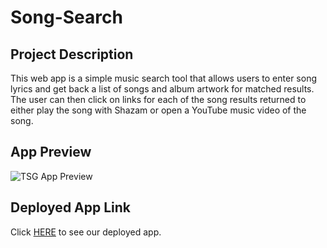 # Song-Search

## Project Description

This web app is a simple music search tool that allows users to enter song lyrics and get back a list of songs and album artwork for matched results. The user can then click on links for each of the song results returned to either play the song with Shazam or open a YouTube music video of the song.

## App Preview

![TSG App Preview](./assets/images/TSG%20App%20Preview.gif)

## Deployed App Link

Click [HERE](https://hawkjosh.github.io/Song-Search/) to see our deployed app.
